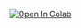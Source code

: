 [![Open In Colab](https://colab.research.google.com/assets/colab-badge.svg)](https://colab.research.google.com/github/Akashthakur0326/resume_recommender_2/blob/main/clustering_job_descriptions.ipynb)

